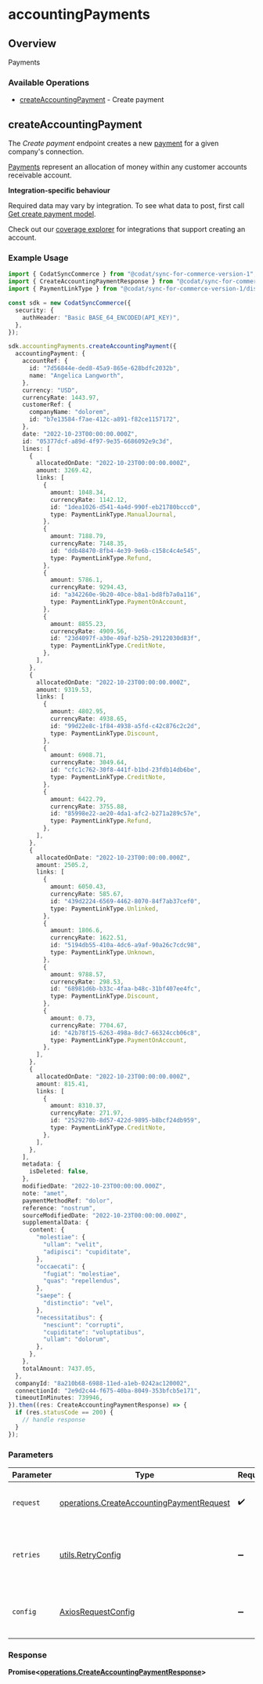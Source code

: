 # accountingPayments

## Overview

Payments

### Available Operations

* [createAccountingPayment](#createaccountingpayment) - Create payment

## createAccountingPayment

The *Create payment* endpoint creates a new [payment](https://docs.codat.io/accounting-api#/schemas/Payment) for a given company's connection.

[Payments](https://docs.codat.io/accounting-api#/schemas/Payment) represent an allocation of money within any customer accounts receivable account.

**Integration-specific behaviour**

Required data may vary by integration. To see what data to post, first call [Get create payment model](https://docs.codat.io/accounting-api#/operations/get-create-payments-model).

Check out our [coverage explorer](https://knowledge.codat.io/supported-features/accounting?view=tab-by-data-type&dataType=payments) for integrations that support creating an account.


### Example Usage

```typescript
import { CodatSyncCommerce } from "@codat/sync-for-commerce-version-1";
import { CreateAccountingPaymentResponse } from "@codat/sync-for-commerce-version-1/dist/sdk/models/operations";
import { PaymentLinkType } from "@codat/sync-for-commerce-version-1/dist/sdk/models/shared";

const sdk = new CodatSyncCommerce({
  security: {
    authHeader: "Basic BASE_64_ENCODED(API_KEY)",
  },
});

sdk.accountingPayments.createAccountingPayment({
  accountingPayment: {
    accountRef: {
      id: "7d56844e-ded8-45a9-865e-628bdfc2032b",
      name: "Angelica Langworth",
    },
    currency: "USD",
    currencyRate: 1443.97,
    customerRef: {
      companyName: "dolorem",
      id: "b7e13584-f7ae-412c-a891-f82ce1157172",
    },
    date: "2022-10-23T00:00:00.000Z",
    id: "05377dcf-a89d-4f97-9e35-6686092e9c3d",
    lines: [
      {
        allocatedOnDate: "2022-10-23T00:00:00.000Z",
        amount: 3269.42,
        links: [
          {
            amount: 1048.34,
            currencyRate: 1142.12,
            id: "1dea1026-d541-4a4d-990f-eb21780bccc0",
            type: PaymentLinkType.ManualJournal,
          },
          {
            amount: 7188.79,
            currencyRate: 7148.35,
            id: "ddb48470-8fb4-4e39-9e6b-c158c4c4e545",
            type: PaymentLinkType.Refund,
          },
          {
            amount: 5786.1,
            currencyRate: 9294.43,
            id: "a342260e-9b20-40ce-b8a1-bd8fb7a0a116",
            type: PaymentLinkType.PaymentOnAccount,
          },
          {
            amount: 8855.23,
            currencyRate: 4909.56,
            id: "23d4097f-a30e-49af-b25b-29122030d83f",
            type: PaymentLinkType.CreditNote,
          },
        ],
      },
      {
        allocatedOnDate: "2022-10-23T00:00:00.000Z",
        amount: 9319.53,
        links: [
          {
            amount: 4802.95,
            currencyRate: 4938.65,
            id: "99d22e8c-1f84-4938-a5fd-c42c876c2c2d",
            type: PaymentLinkType.Discount,
          },
          {
            amount: 6908.71,
            currencyRate: 3049.64,
            id: "cfc1c762-30f8-441f-b1bd-23fdb14db6be",
            type: PaymentLinkType.CreditNote,
          },
          {
            amount: 6422.79,
            currencyRate: 3755.88,
            id: "85998e22-ae20-4da1-afc2-b271a289c57e",
            type: PaymentLinkType.Refund,
          },
        ],
      },
      {
        allocatedOnDate: "2022-10-23T00:00:00.000Z",
        amount: 2505.2,
        links: [
          {
            amount: 6050.43,
            currencyRate: 585.67,
            id: "439d2224-6569-4462-8070-84f7ab37cef0",
            type: PaymentLinkType.Unlinked,
          },
          {
            amount: 1806.6,
            currencyRate: 1622.51,
            id: "5194db55-410a-4dc6-a9af-90a26c7cdc98",
            type: PaymentLinkType.Unknown,
          },
          {
            amount: 9788.57,
            currencyRate: 298.53,
            id: "68981d6b-b33c-4faa-b48c-31bf407ee4fc",
            type: PaymentLinkType.Discount,
          },
          {
            amount: 0.73,
            currencyRate: 7704.67,
            id: "42b78f15-6263-498a-8dc7-66324ccb06c8",
            type: PaymentLinkType.PaymentOnAccount,
          },
        ],
      },
      {
        allocatedOnDate: "2022-10-23T00:00:00.000Z",
        amount: 815.41,
        links: [
          {
            amount: 8310.37,
            currencyRate: 271.97,
            id: "2529270b-8d57-422d-9895-b8bcf24db959",
            type: PaymentLinkType.CreditNote,
          },
        ],
      },
    ],
    metadata: {
      isDeleted: false,
    },
    modifiedDate: "2022-10-23T00:00:00.000Z",
    note: "amet",
    paymentMethodRef: "dolor",
    reference: "nostrum",
    sourceModifiedDate: "2022-10-23T00:00:00.000Z",
    supplementalData: {
      content: {
        "molestiae": {
          "ullam": "velit",
          "adipisci": "cupiditate",
        },
        "occaecati": {
          "fugiat": "molestiae",
          "quas": "repellendus",
        },
        "saepe": {
          "distinctio": "vel",
        },
        "necessitatibus": {
          "nesciunt": "corrupti",
          "cupiditate": "voluptatibus",
          "ullam": "dolorum",
        },
      },
    },
    totalAmount: 7437.05,
  },
  companyId: "8a210b68-6988-11ed-a1eb-0242ac120002",
  connectionId: "2e9d2c44-f675-40ba-8049-353bfcb5e171",
  timeoutInMinutes: 739946,
}).then((res: CreateAccountingPaymentResponse) => {
  if (res.statusCode == 200) {
    // handle response
  }
});
```

### Parameters

| Parameter                                                                                              | Type                                                                                                   | Required                                                                                               | Description                                                                                            |
| ------------------------------------------------------------------------------------------------------ | ------------------------------------------------------------------------------------------------------ | ------------------------------------------------------------------------------------------------------ | ------------------------------------------------------------------------------------------------------ |
| `request`                                                                                              | [operations.CreateAccountingPaymentRequest](../../models/operations/createaccountingpaymentrequest.md) | :heavy_check_mark:                                                                                     | The request object to use for the request.                                                             |
| `retries`                                                                                              | [utils.RetryConfig](../../models/utils/retryconfig.md)                                                 | :heavy_minus_sign:                                                                                     | Configuration to override the default retry behavior of the client.                                    |
| `config`                                                                                               | [AxiosRequestConfig](https://axios-http.com/docs/req_config)                                           | :heavy_minus_sign:                                                                                     | Available config options for making requests.                                                          |


### Response

**Promise<[operations.CreateAccountingPaymentResponse](../../models/operations/createaccountingpaymentresponse.md)>**

